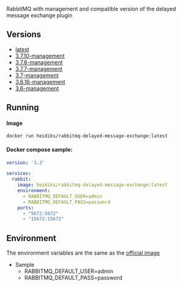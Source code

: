 RabbitMQ with management and compatible version of the delayed message exchange plugin

## Versions
- [latest](https://github.com/heidiks/rabbitmq-delayed-message-exchange/blob/master/versions/latest/Dockerfile)
- [3.7.10-management](https://github.com/heidiks/rabbitmq-delayed-message-exchange/blob/master/versions/3.7.10-management/Dockerfile)
- [3.7.8-management](https://github.com/heidiks/rabbitmq-delayed-message-exchange/blob/master/versions/3.7.8-management/Dockerfile)
- [3.7.7-management](https://github.com/heidiks/rabbitmq-delayed-message-exchange/blob/master/versions/3.7.7-management/Dockerfile)
- [3.7-management](https://github.com/heidiks/rabbitmq-delayed-message-exchange/blob/master/versions/3.7-management/Dockerfile)
- [3.6.16-management](https://github.com/heidiks/rabbitmq-delayed-message-exchange/blob/master/versions/3.6.16-management/Dockerfile)
- [3.6-management](https://github.com/heidiks/rabbitmq-delayed-message-exchange/blob/master/versions/3.6-management/Dockerfile)

## Running
#### Image

    docker run heidiks/rabbitmq-delayed-message-exchange:latest


#### Docker compose sample:
```YAML
version: '3.3'

services:
  rabbit:
    image: heidiks/rabbitmq-delayed-message-exchange:latest
    environment:
      - RABBITMQ_DEFAULT_USER=admin
      - RABBITMQ_DEFAULT_PASS=password
    ports:
      - "5672:5672"
      - "15672:15672"
```

## Environment
The environment variables are the same as the [official image](https://hub.docker.com/_/rabbitmq/)
- Sample
    - RABBITMQ_DEFAULT_USER=admin
    - RABBITMQ_DEFAULT_PASS=password


